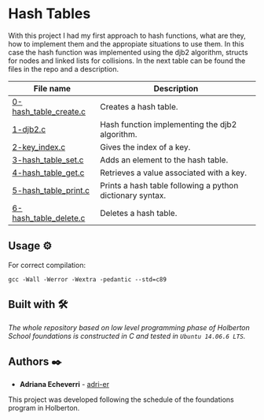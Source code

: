 # Hash Tables

With this project I had my first approach to hash functions, what are they, how to implement them and the appropiate situations to use them. In this case the hash function was implemented using the djb2
algorithm, structs for nodes and linked lists for collisions. In the next table can be found the files in the repo and a description.

| File name      | Description |
| ----------- | ----------- |
| [0-hash_table_create.c](https://github.com/adri-er/holbertonschool-low_level_programming/blob/main/0x1A-hash_tables/0-hash_table_create.c) | Creates a hash table. |
| [1-djb2.c](https://github.com/adri-er/holbertonschool-low_level_programming/blob/main/0x1A-hash_tables/1-djb2.c) | Hash function implementing the djb2 algorithm. |
| [2-key_index.c](https://github.com/adri-er/holbertonschool-low_level_programming/blob/main/0x1A-hash_tables/2-key_index.c) | Gives the index of a key. |
| [3-hash_table_set.c](https://github.com/adri-er/holbertonschool-low_level_programming/blob/main/0x1A-hash_tables/3-hash_table_set.c) | Adds an element to the hash table. |
| [4-hash_table_get.c](https://github.com/adri-er/holbertonschool-low_level_programming/blob/main/0x1A-hash_tables/4-hash_table_get.c) | Retrieves a value associated with a key. |
| [5-hash_table_print.c](https://github.com/adri-er/holbertonschool-low_level_programming/blob/main/0x1A-hash_tables/5-hash_table_print.c) | Prints a hash table following a python dictionary syntax. |
| [6-hash_table_delete.c](https://github.com/adri-er/holbertonschool-low_level_programming/blob/main/0x1A-hash_tables/6-hash_table_delete.c) | Deletes a hash table. |

## Usage ⚙️

For correct compilation:
```
gcc -Wall -Werror -Wextra -pedantic --std=c89
```

## Built with 🛠️

_The whole repository based on low level programming phase of Holberton School foundations is constructed in C and tested in `Ubuntu 14.06.6 LTS`._

## Authors ✒️

* **Adriana Echeverri** - [adri-er](https://github.com/adri-er)

This project was developed following the schedule of the foundations program in Holberton.

